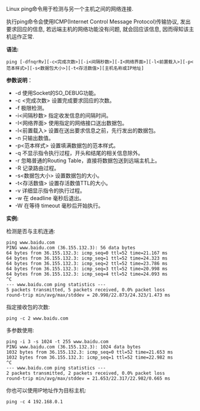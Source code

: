 Linux ping命令用于检测与另一个主机之间的网络连接.

执行ping命令会使用ICMP(Internet Control Message Protocol)传输协议, 发出要求回应的信息, 若远端主机的网络功能没有问题, 就会回应该信息, 因而得知该主机运作正常.

**语法:**

```
ping [-dfnqrRv][-c<完成次数>][-i<间隔秒数>][-I<网络界面>][-l<前置载入>][-p<范本样式>][-s<数据包大小>][-t<存活数值>][主机名称或IP地址]
```

**参数说明**：

- -d 使用Socket的SO_DEBUG功能。
- -c <完成次数> 设置完成要求回应的次数。
- -f 极限检测。
- -i<间隔秒数> 指定收发信息的间隔时间。
- -I<网络界面> 使用指定的网络接口送出数据包。
- -l<前置载入> 设置在送出要求信息之前，先行发出的数据包。
- -n 只输出数值。
- -p<范本样式> 设置填满数据包的范本样式。
- -q 不显示指令执行过程，开头和结尾的相关信息除外。
- -r 忽略普通的Routing Table，直接将数据包送到远端主机上。
- -R 记录路由过程。
- -s<数据包大小> 设置数据包的大小。
- -t<存活数值> 设置存活数值TTL的大小。
- -v 详细显示指令的执行过程。
- -w <deadline> 在 deadline 毫秒后退出。
- -W <timeout> 在等待 timeout 毫秒后开始执行。

**实例:**

检测是否与主机连通:

```
ping www.baidu.com
PING www.baidu.com (36.155.132.3): 56 data bytes
64 bytes from 36.155.132.3: icmp_seq=0 ttl=52 time=21.167 ms
64 bytes from 36.155.132.3: icmp_seq=1 ttl=52 time=24.323 ms
64 bytes from 36.155.132.3: icmp_seq=2 ttl=52 time=23.786 ms
64 bytes from 36.155.132.3: icmp_seq=3 ttl=52 time=20.998 ms
64 bytes from 36.155.132.3: icmp_seq=4 ttl=52 time=24.093 ms
^C
--- www.baidu.com ping statistics ---
5 packets transmitted, 5 packets received, 0.0% packet loss
round-trip min/avg/max/stddev = 20.998/22.873/24.323/1.473 ms
```

指定接收包的次数:

```
ping -c 2 www.baidu.com
```

多参数使用:

```
ping -i 3 -s 1024 -t 255 www.baidu.com
PING www.baidu.com (36.155.132.3): 1024 data bytes
1032 bytes from 36.155.132.3: icmp_seq=0 ttl=52 time=21.653 ms
1032 bytes from 36.155.132.3: icmp_seq=1 ttl=52 time=22.982 ms
^C
--- www.baidu.com ping statistics ---
2 packets transmitted, 2 packets received, 0.0% packet loss
round-trip min/avg/max/stddev = 21.653/22.317/22.982/0.665 ms
```

你也可以使用IP地址作为目标主机:

```
ping -c 4 192.168.0.1
```

























